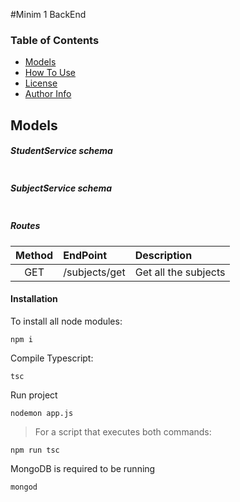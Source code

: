 #Minim 1 BackEnd

### Table of Contents
- [Models](#models)
- [How To Use](#how-to-use)
- [License](#license)
- [Author Info](#author-info)

## Models

##### StudentService schema

```javascript

```

##### SubjectService schema

```javascript

```
##### Routes
| Method | EndPoint | Description |
| :---:| :--- | :--- |
|GET|/subjects/get|Get all the subjects|

#### Installation

To install all node modules:

```
npm i
```



Compile Typescript:
```
tsc
```
Run project
```
nodemon app.js
```
>For a script that executes both commands:
```
npm run tsc
```

MongoDB is required to be running

```
mongod
```

